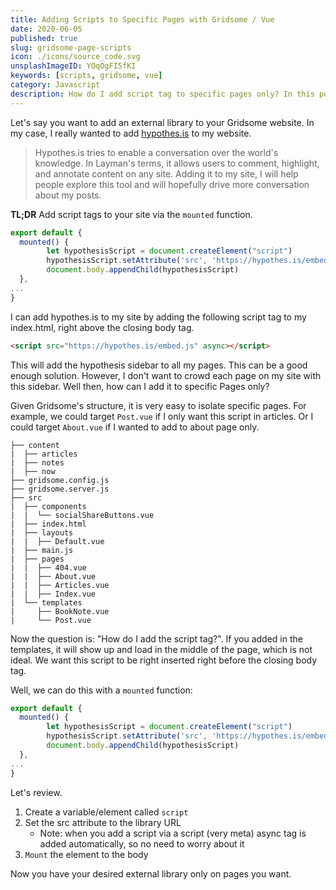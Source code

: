```yaml
---
title: Adding Scripts to Specific Pages with Gridsome / Vue
date: 2020-06-05
published: true
slug: gridsome-page-scripts
icon: ./icons/source_code.svg
unsplashImageID: YOqOgFI5fKI
keywords: [scripts, gridsome, vue]
category: Javascript
description: How do I add script tag to specific pages only? In this post I show how I integrated hypothes.is only on my article pages.
---
```


Let's say you want to add an external library to your Gridsome website. In my case, I really wanted to add [hypothes.is](https://hypothes.is) to my website.

> Hypothes.is tries to enable a conversation over the world's knowledge. In Layman's terms, it allows users to comment, highlight, and annotate content on any site. Adding it to my site, I will help people explore this tool and will hopefully drive more conversation about my posts.

**TL;DR**
Add script tags to your site via the `mounted` function.

```javascript
export default {
  mounted() {
        let hypothesisScript = document.createElement("script")
        hypothesisScript.setAttribute('src', 'https://hypothes.is/embed.js')
        document.body.appendChild(hypothesisScript)
  },
...
}
```

I can add hypothes.is to my site by adding the following script tag to my index.html, right above the closing body tag.

```html
<script src="https://hypothes.is/embed.js" async></script>
```

This will add the hypothesis sidebar to all my pages. This can be a good enough solution. However, I don't want to crowd each page on my site with this sidebar. Well then, how can I add it to specific Pages only?

Given Gridsome's structure, it is very easy to isolate specific pages. For example, we could target `Post.vue` if I only want this script in articles. Or I could target `About.vue` if I wanted to add to about page only.

```
├── content
|  ├── articles
|  ├── notes
|  ├── now
├── gridsome.config.js
├── gridsome.server.js
├── src
|  ├── components
|  |  └── socialShareButtons.vue
|  ├── index.html
|  ├── layouts
|  |  ├── Default.vue
|  ├── main.js
|  ├── pages
|  |  ├── 404.vue
|  |  ├── About.vue
|  |  ├── Articles.vue
|  |  ├── Index.vue
|  └── templates
|     ├── BookNote.vue
|     └── Post.vue
```

Now the question is: "How do I add the script tag?". If you added in the templates, it will show up and load in the middle of the page, which is not ideal. We want this script to be right inserted right before the closing body tag.

Well, we can do this with a `mounted` function:

```javascript
export default {
  mounted() {
        let hypothesisScript = document.createElement("script")
        hypothesisScript.setAttribute('src', 'https://hypothes.is/embed.js')
        document.body.appendChild(hypothesisScript)
  },
...
}
```

Let's review.

1. Create a variable/element called `script`
2. Set the src attribute to the library URL
    * Note: when you add a script via a script (very meta) async tag is added automatically, so no need to worry about it
3. `Mount` the element to the body


Now you have your desired external library only on pages you want.